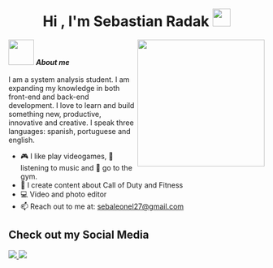 <h1 align="center">Hi , I'm Sebastian Radak <img src="https://media.giphy.com/media/hvRJCLFzcasrR4ia7z/giphy.gif" width="35"></h1>


</p>

	
 <picture><img src = "https://github.com/7oSkaaa/7oSkaaa/blob/main/Images/about_me.gif?raw=true" width = 50px></picture> ***About me***
<picture> <img align="right" src="https://github.com/7oSkaaa/7oSkaaa/blob/main/Images/Right_Side.gif?raw=true" width = 250px></picture>
<br><br>
I am a system analysis student. I am expanding my knowledge in both front-end and back-end development. I love to learn and build something new, productive, innovative and creative. I speak three languages: spanish, portuguese and english.
- 🎮 I like play videogames, 🎵 listening to music and 💪 go to the gym.
- 🎥 I create content about Call of Duty and Fitness
- 💻 Video and photo editor
- 📫 Reach out to me at: sebaleonel27@gmail.com

## Check out my Social Media

<a href= "https://www.instagram.com/sebaradak/">
    <img src="https://img.shields.io/badge/Instagram-%23E4405F.svg?style=for-the-badge&logo=Instagram&logoColor=white">
</a>
<a href="https://x.com/sebaradak">
  <img src="https://img.shields.io/badge/X-%23000000.svg?style=for-the-badge&logo=X&logoColor=white">


    

